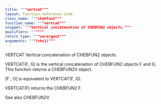 ```yaml
---
title: """vertcat"""
layout: function-reference-item
class_name: """chebfun2"""
function_name: """vertcat"""
snippet: """Vertical concatenation of CHEBFUN2 objects."""
qualifiers: """"""
return_type: """varargout"""
arguments: """(rhs1)"""
---
```


 VERTCAT Vertical concatenation of CHEBFUN2 objects.
 
  VERTCAT(F, G) is the vertical concatenation of CHEBFUN2 objects F and G. 
  This function returns a CHEBFUN2V object. 
  
  [F ; G] is equivalent to VERTCAT(F, G).
 
  VERTCAT(F) returns the CHEBFUN2 F. 
  
  See also CHEBFUN2V.
